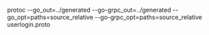 protoc --go_out=../generated --go-grpc_out=../generated --go_opt=paths=source_relative --go-grpc_opt=paths=source_relative userlogin.proto
